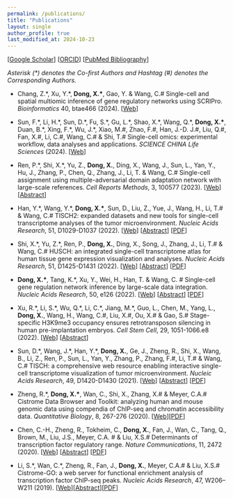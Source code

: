 ```yaml
---
permalink: /publications/
title: "Publications"
layout: single
author_profile: true
last_modified_at: 2024-10-23
---
```


[[Google Scholar](https://scholar.google.com/citations?hl=en&user=gzrxBacAAAAJ)] [[ORCID](https://orcid.org/0000-0002-7112-0224)] [[PubMed Bibliography](https://www.ncbi.nlm.nih.gov/myncbi/1d30fkpMdF_kft/bibliography/public/)]

*Asterisk (\*) denotes the Co-first Authors and Hashtag (#) denotes the Corresponding Authors.*

<!-- - title [[Web]()] [[Abstract](https://pubmed.ncbi.nlm.nih.gov/)] [[PDF](/assets/pdf/papers)] -->

- Chang, Z.\*, Xu, Y.\*, **Dong, X.\***, Gao, Y. & Wang, C.# Single-cell and spatial multiomic inference of gene regulatory networks using SCRIPro. *Bioinformatics* 40, btae466 (2024). [[Web](https://academic.oup.com/bioinformatics/article/40/7/btae466/7716542?login=true)]

- Sun, F.\*, Li, H.\*, Sun, D.\*, Fu, S.\*, Gu, L.\*, Shao, X.\*, Wang, Q.\*, **Dong, X.\***, Duan, B.\*, Xing, F.\*, Wu, J.\*, Xiao, M.#, Zhao, F.#, Han, J.-D. J.#, Liu, Q.#, Fan, X.#, Li, C.#, Wang, C.# & Shi, T.# Single-cell omics: experimental workflow, data analyses and applications. *SCIENCE CHINA Life Sciences* (2024). [[Web](https://link.springer.com/article/10.1007/s11427-023-2561-0)]

- Ren, P.\*, Shi, X.\*, Yu, Z., **Dong, X.**, Ding, X., Wang, J., Sun, L., Yan, Y., Hu, J., Zhang, P., Chen, Q., Zhang, J., Li, T. & Wang, C.# Single-cell assignment using multiple-adversarial domain adaptation network with large-scale references. *Cell Reports Methods*, 3, 100577 (2023). [[Web](https://doi.org/10.1016/j.crmeth.2023.100577)] [[Abstract](https://pubmed.ncbi.nlm.nih.gov/37751689/)]

- Han, Y.\*, Wang, Y.\*, **Dong, X.\***, Sun, D., Liu, Z., Yue, J., Wang, H., Li, T.# & Wang, C.# TISCH2: expanded datasets and new tools for single-cell transcriptome analyses of the tumor microenvironment. *Nucleic Acids Research*, 51, D1029-D1037 (2022). [[Web](https://doi.org/10.1093/nar/gkac959)] [[Abstract](https://pubmed.ncbi.nlm.nih.gov/36321662/)] [[PDF](/assets/pdf/papers/Han%20et%20al_2022_TISCH2.pdf)]

- Shi, X.\*, Yu, Z.\*, Ren, P., **Dong, X.**, Ding, X., Song, J., Zhang, J., Li, T.# & Wang, C.# HUSCH: an integrated single-cell transcriptome atlas for human tissue gene expression visualization and analyses. *Nucleic Acids Research*, 51, D1425-D1431 (2022). [[Web](https://doi.org/10.1093/nar/gkac1001)] [[Abstract](https://pubmed.ncbi.nlm.nih.gov/36318258/)] [[PDF](/assets/pdf/papers/Shi%20et%20al_2022_HUSCH.pdf)]

- **Dong, X.\***, Tang, K.\*, Xu, Y., Wei, H., Han, T. & Wang, C. # Single-cell gene regulation network inference by large-scale data integration. *Nucleic Acids Research*, 50, e126 (2022). [[Web](https://academic.oup.com/nar/advance-article/doi/10.1093/nar/gkac819/6717821)] [[Abstract](https://pubmed.ncbi.nlm.nih.gov/36155797/)] [[PDF](/assets/pdf/papers/Dong%20et%20al_2022_Single-cell%20gene%20regulation%20network%20inference%20by%20large-scale%20data%20integration.pdf)]

- Xu, R.\*, Li, S.\*, Wu, Q.\*, Li, C.\*, Jiang, M.\*, Guo, L., Chen, M., Yang, L., **Dong, X.**, Wang, H., Wang, C.#, Liu, X.#, Ou, X.# & Gao, S.# Stage-specific H3K9me3 occupancy ensures retrotransposon silencing in human pre-implantation embryos. *Cell Stem Cell*, 29, 1051-1066.e8 (2022). [[Web](https://doi.org/10.1016/j.stem.2022.06.001)] [[Abstract](https://pubmed.ncbi.nlm.nih.gov/35803226/)]

- Sun, D.\*, Wang, J.\*, Han, Y.\*, **Dong, X.**, Ge, J., Zheng, R., Shi, X., Wang, B., Li, Z., Ren, P., Sun, L., Yan, Y., Zhang, P., Zhang, F.#, Li, T.# & Wang, C.# TISCH: a comprehensive web resource enabling interactive single-cell transcriptome visualization of tumor microenvironment. *Nucleic Acids Research*, 49, D1420-D1430 (2021). [[Web](https://academic.oup.com/nar/advance-article/doi/10.1093/nar/gkaa1020/5976978)] [[Abstract](https://pubmed.ncbi.nlm.nih.gov/33179754/)] [[PDF](/assets/pdf/papers/Sun%20et%20al_TISCH.pdf)]

- Zheng, R.\*, **Dong, X.\***, Wan, C., Shi, X., Zhang, X.# & Meyer, C.A.# Cistrome Data Browser and Toolkit: analyzing human and mouse genomic data using compendia of ChIP-seq and chromatin accessibility data. *Quantitative Biology*, 8, 267-276 (2020). [[Web](https://journal.hep.com.cn/qb/EN/10.1007/s40484-020-0204-7)][[PDF](/assets/pdf/papers/Zheng%20et%20al_2020_Cistrome%20Data%20Browser%20and%20Toolkit.pdf)]

- Chen, C.-H., Zheng, R., Tokheim, C., **Dong, X.**, Fan, J., Wan, C., Tang, Q., Brown, M., Liu, J.S., Meyer, C.A. # & Liu, X.S.# Determinants of transcription factor regulatory range. *Nature Communications*, 11, 2472 (2020). [[Web](https://www.nature.com/articles/s41467-020-16106-x)] [[Abstract](https://pubmed.ncbi.nlm.nih.gov/32424124/)] [[PDF](/assets/pdf/papers/Chen%20et%20al_2020_Determinants%20of%20transcription%20factor%20regulatory%20range.pdf)]

- Li, S.\*, Wan, C.\*, Zheng, R., Fan, J., **Dong, X.**, Meyer, C.A.# & Liu, X.S.# Cistrome-GO: a web server for functional enrichment analysis of transcription factor ChIP-seq peaks. *Nucleic Acids Research*, 47, W206–W211 (2019). [[Web](https://academic.oup.com/nar/article/47/W1/W206/5485528)][[Abstract](https://pubmed.ncbi.nlm.nih.gov/31053864/)][[PDF](/assets/pdf/papers/Li%20et%20al_2019_Cistrome-GO.pdf)]
